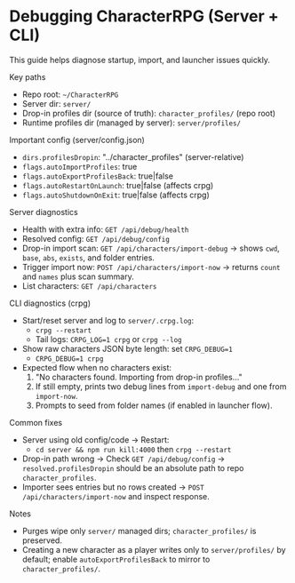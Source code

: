 # Debugging CharacterRPG (Server + CLI)

This guide helps diagnose startup, import, and launcher issues quickly.

Key paths
- Repo root: `~/CharacterRPG`
- Server dir: `server/`
- Drop-in profiles dir (source of truth): `character_profiles/` (repo root)
- Runtime profiles dir (managed by server): `server/profiles/`

Important config (server/config.json)
- `dirs.profilesDropin`: "../character_profiles" (server-relative)
- `flags.autoImportProfiles`: true
- `flags.autoExportProfilesBack`: true|false
- `flags.autoRestartOnLaunch`: true|false (affects crpg)
- `flags.autoShutdownOnExit`: true|false (affects crpg)

Server diagnostics
- Health with extra info: `GET /api/debug/health`
- Resolved config: `GET /api/debug/config`
- Drop-in import scan: `GET /api/characters/import-debug` → shows `cwd`, `base`, `abs`, `exists`, and folder entries.
- Trigger import now: `POST /api/characters/import-now` → returns `count` and `names` plus scan summary.
- List characters: `GET /api/characters`

CLI diagnostics (crpg)
- Start/reset server and log to `server/.crpg.log`:
  - `crpg --restart`
  - Tail logs: `CRPG_LOG=1 crpg` or `crpg --log`
- Show raw characters JSON byte length: set `CRPG_DEBUG=1`
  - `CRPG_DEBUG=1 crpg`
- Expected flow when no characters exist:
  1) "No characters found. Importing from drop-in profiles…"
  2) If still empty, prints two debug lines from `import-debug` and one from `import-now`.
  3) Prompts to seed from folder names (if enabled in launcher flow).

Common fixes
- Server using old config/code → Restart:
  - `cd server && npm run kill:4000` then `crpg --restart`
- Drop-in path wrong → Check `GET /api/debug/config` → `resolved.profilesDropin` should be an absolute path to repo `character_profiles`.
- Importer sees entries but no rows created → `POST /api/characters/import-now` and inspect response.

Notes
- Purges wipe only `server/` managed dirs; `character_profiles/` is preserved.
- Creating a new character as a player writes only to `server/profiles/` by default; enable `autoExportProfilesBack` to mirror to `character_profiles/`.

